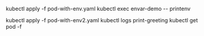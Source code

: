kubectl apply -f pod-with-env.yaml
kubectl exec envar-demo -- printenv

kubectl apply -f pod-with-env2.yaml
kubectl logs print-greeting
kubectl get pod -f

